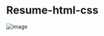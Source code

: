 # Resume-html-css


![image](https://github.com/user-attachments/assets/9dbf21fc-6da9-4273-b54e-65bcfa521805)

